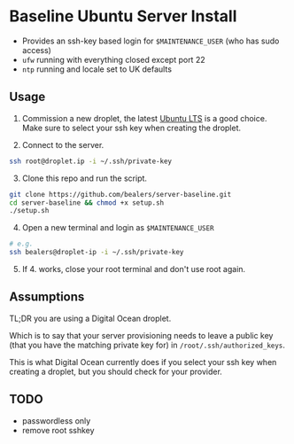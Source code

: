 # Baseline Ubuntu Server Install

- Provides an ssh-key based login for `$MAINTENANCE_USER` (who has sudo access)
- `ufw` running with everything closed except port 22
- `ntp` running and locale set to UK defaults

## Usage

1) Commission a new droplet, the latest [Ubuntu LTS](https://releases.ubuntu.com/) is a good choice. Make sure to select your ssh key when creating the droplet.

2) Connect to the server.

```bash
ssh root@droplet.ip -i ~/.ssh/private-key
```

3) Clone this repo and run the script.
```bash
git clone https://github.com/bealers/server-baseline.git
cd server-baseline && chmod +x setup.sh
./setup.sh
```

4) Open a new terminal and login as `$MAINTENANCE_USER`

```bash
# e.g.
ssh bealers@droplet-ip -i ~/.ssh/private-key
```

5) If 4. works, close your root terminal and don't use root again.

## Assumptions

TL;DR you are using a Digital Ocean droplet.

Which is to say that your server provisioning needs to leave a public key (that you have the matching private key for) in `/root/.ssh/authorized_keys`.

This is what Digital Ocean currently does if you select your ssh key when creating a droplet, but you should check for your provider.

## TODO

- passwordless only
- remove root sshkey
